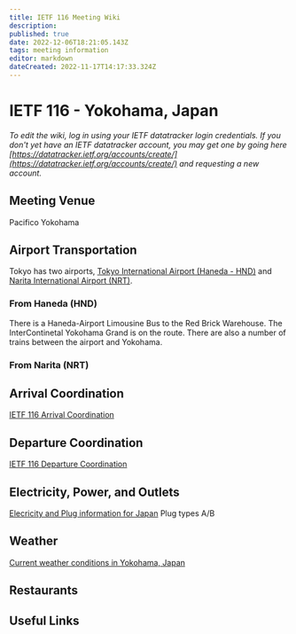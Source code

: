 ```yaml
---
title: IETF 116 Meeting Wiki
description: 
published: true
date: 2022-12-06T18:21:05.143Z
tags: meeting information
editor: markdown
dateCreated: 2022-11-17T14:17:33.324Z
---
```


# IETF 116 - Yokohama, Japan

*To edit the wiki, log in using your IETF datatracker login credentials. If you don't yet have an IETF datatracker account, you may get one by going here [https://datatracker.ietf.org/accounts/create/](https://datatracker.ietf.org/accounts/create/) and requesting a new account.*

## Meeting Venue
Pacifico Yokohama

## Airport Transportation

Tokyo has two airports, [Tokyo International Airport (Haneda - HND)](http://haneda-airport.com/) and [Narita International Airport (NRT)](https://www.narita-airport.jp/en/). 

### From Haneda (HND)

There is a Haneda-Airport Limousine Bus to the Red Brick Warehouse. The InterContinetal Yokohama Grand is on the route. There are also a number of trains between the airport and Yokohama. 

### From Narita (NRT)



## Arrival Coordination

[IETF 116 Arrival Coordination](/meeting/116/arrivals)

## Departure Coordination

[IETF 116 Departure Coordination](/meeting/116/departures)

## Electricity, Power, and Outlets

[Elecricity and Plug information for Japan](https://www.worldstandards.eu/electricity/plugs-and-sockets/ab/) Plug types A/B

## Weather

[Current weather conditions in Yokohama, Japan](https://www.accuweather.com/en/jp/yokohama/2383413/weather-forecast/2383413)

## Restaurants

## Useful Links
